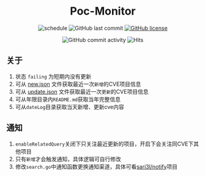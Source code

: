 <h1 align="center">Poc-Monitor</h1>

<p align="center">
    <img src="https://github.com/sari3l/CVE-Monitor/actions/workflows/schedule.yml/badge.svg?branch=main" alt="schedule" />
    <img src="https://img.shields.io/github/last-commit/sari3l/CVE-Monitor" alt="GitHub last commit" />
    <a href="https://github.com/sari3l/Poc-Monitor/blob/main/LICENSE"><img src="https://img.shields.io/github/license/sari3l/Poc-Monitor" alt="GitHub license" /></a>
</p>
<p align="center">
    <img src="https://img.shields.io/github/commit-activity/m/sari3l/Poc-Monitor" alt="GitHub commit activity" />
    <img
        src="https://hits.seeyoufarm.com/api/count/incr/badge.svg?url=https%3A%2F%2Fgithub.com%2Fsari3l%2FPoc-Monitor&amp;count_bg=%2379C83D&amp;title_bg=%23555555&amp;icon=&amp;icon_color=%23E7E7E7&amp;title=visitors&amp;edge_flat=false"
        alt="Hits"
    />
</p>

## 关于

1. 状态 `failing` 为短期内没有更新
2. 可从 [new.json](https://raw.githubusercontent.com/sari3l/CVE-Monitor/main/new.json) 文件获取最近一次`新增`的CVE项目信息
3. 可从 [update.json](https://raw.githubusercontent.com/sari3l/CVE-Monitor/main/update.json) 文件获取最近一次`更新`的CVE项目信息
4. 可从年限目录内`README.md`获取当年完整信息
5. 可从`dateLog`目录获取当天新增、更新cve内容

## 通知

1. `enableRelatedQuery`关闭下只关注最近更新的项目，开启下会关注同CVE下其他项目
2. 只有`新增`才会触发通知，具体逻辑可自行修改 
3. 修改`search.go`中通知函数更换通知渠道，具体可看[sari3l/notify](https://github.com/sari3l/notify)项目

